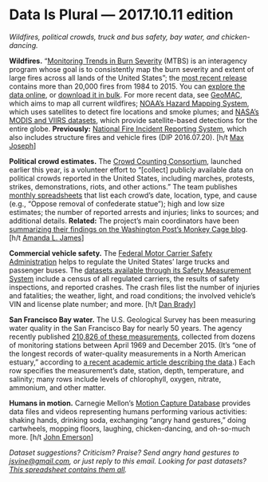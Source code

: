 Data Is Plural — 2017.10.11 edition
===================================

*Wildfires, political crowds, truck and bus safety, bay water, and chicken-dancing.*


__Wildfires.__ “[Monitoring Trends in Burn Severity](https://www.mtbs.gov/project-overview) (MTBS) is an interagency program whose goal is to consistently map the burn severity and extent of large fires across all lands of the United States”; the [most recent release](https://www.mtbs.gov/articles/announcement/data-release-may-1-2017) contains more than 20,000 fires from 1984 to 2015. You can [explore the data online](https://www.mtbs.gov/viewer/index.html), or [download it in bulk](https://www.mtbs.gov/direct-download). For more recent data, see [GeoMAC](https://www.geomac.gov/), which aims to map all current wildfires; [NOAA’s Hazard Mapping System](http://www.ospo.noaa.gov/Products/land/hms.html), which uses satellites to detect fire locations and smoke plumes; and [NASA’s MODIS and VIIRS datasets](https://earthdata.nasa.gov/earth-observation-data/near-real-time/firms/active-fire-data), which provide satellite-based detections for the entire globe. __Previously:__ [National Fire Incident Reporting System](https://www.data-is-plural.com/archive/2016-07-20-edition), which also includes structure fires and vehicle fires (DIP 2016.07.20). [h/t [Max Joseph](https://github.com/mbjoseph/mtbs-data)]


__Political crowd estimates.__ The [Crowd Counting Consortium](https://sites.google.com/view/crowdcountingconsortium/about), launched earlier this year, is a volunteer effort to “[collect] publicly available data on political crowds reported in the United States, including marches, protests, strikes, demonstrations, riots, and other actions.” The team publishes [monthly spreadsheets](https://sites.google.com/view/crowdcountingconsortium/view-download-the-data?authuser=0) that list each crowd’s date, location, type, and cause (e.g., “Oppose removal of confederate statue”); high and low size estimates; the number of reported arrests and injuries; links to sources; and additional details. __Related:__ The project’s main coordinators have been [summarizing their findings on the Washington Post’s Monkey Cage blog](https://www.washingtonpost.com/news/monkey-cage/wp/2017/09/25/charlottesville-and-its-aftermath-brought-out-many-protesters-in-august-but-still-more-were-against-trump-and-his-policies/). [h/t [Amanda L. James](http://www.amandalynnjames.com/)]


__Commercial vehicle safety.__ The [Federal Motor Carrier Safety Administration](https://www.fmcsa.dot.gov/) helps to regulate the United States’ large trucks and passenger buses. The [datasets available through its Safety Measurement System](https://ai.fmcsa.dot.gov/SMS/Tools/Downloads.aspx) include a census of all regulated carriers, the results of safety inspections, and reported crashes. The crash files list the number of injuries and fatalities; the weather, light, and road conditions; the involved vehicle’s VIN and license plate number; and more. [h/t [Dan Brady](http://danjbrady.com/)]


__San Francisco Bay water.__ The U.S. Geological Survey has been measuring water quality in the San Francisco Bay for nearly 50 years. The agency recently published [210,826 of these measurements](https://www.sciencebase.gov/catalog/item/5841f97ee4b04fc80e518d9f), collected from dozens of monitoring stations between April 1969 and December 2015. (It’s “one of the longest records of water-quality measurements in a North American estuary,” according to [a recent academic article describing the data](https://www.nature.com/articles/sdata201798).) Each row specifies the measurement’s date, station, depth, temperature, and salinity; many rows include levels of chlorophyll, oxygen, nitrate, ammonium, and other matter.


__Humans in motion.__ Carnegie Mellon’s [Motion Capture Database](http://mocap.cs.cmu.edu/) provides data files and videos representing humans performing various activities: shaking hands, drinking soda, exchanging “angry hand gestures,” doing cartwheels, mopping floors, laughing, chicken-dancing, and oh-so-much more. [h/t [John Emerson](https://backspace.com)]


*Dataset suggestions? Criticism? Praise? Send angry hand gestures to <jsvine@gmail.com>, or just reply to this email. Looking for past datasets? [This spreadsheet contains them all](https://docs.google.com/spreadsheets/d/1wZhPLMCHKJvwOkP4juclhjFgqIY8fQFMemwKL2c64vk).*